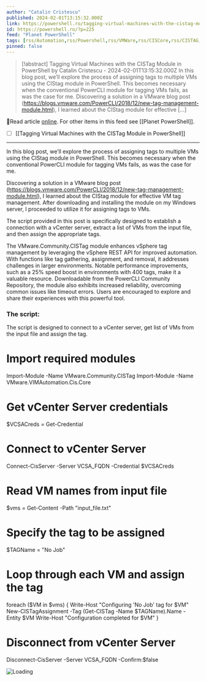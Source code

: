```yaml
---
author: "Catalin Cristescu"
published: 2024-02-01T13:15:32.000Z
link: https://powershell.ro/tagging-virtual-machines-with-the-cistag-module-in-powershell/
id: https://powershell.ro/?p=225
feed: "Planet PowerShell"
tags: [rss/Automation,rss/Powershell,rss/VMWare,rss/CISCore,rss/CISTAG,rss/Get-CISTag,rss/modify_vm_tag,rss/New-CISTagAssignment,rss/powercli,rss/vcenter,rss/vm_tag_management,rss/vm_tags]
pinned: false
---
```

> [!abstract] Tagging Virtual Machines with the CISTag Module in PowerShell by Catalin Cristescu - 2024-02-01T13:15:32.000Z
> In this blog post, we’ll explore the process of assigning tags to multiple VMs using the CIStag module in PowerShell. This becomes necessary when the conventional PowerCLI module for tagging VMs fails, as was the case for me. Discovering a solution in a VMware blog post (https://blogs.vmware.com/PowerCLI/2018/12/new-tag-management-module.html), I learned about the CIStag module for effective […]

🔗Read article [online](https://powershell.ro/tagging-virtual-machines-with-the-cistag-module-in-powershell/). For other items in this feed see [[Planet PowerShell]].

- [ ] [[Tagging Virtual Machines with the CISTag Module in PowerShell]]
- - -
In this blog post, we’ll explore the process of assigning tags to multiple VMs using the CIStag module in PowerShell. This becomes necessary when the conventional PowerCLI module for tagging VMs fails, as was the case for me.

Discovering a solution in a VMware blog post (https://blogs.vmware.com/PowerCLI/2018/12/new-tag-management-module.html), I learned about the CIStag module for effective VM tag management. After downloading and installing the module on my Windows server, I proceeded to utilize it for assigning tags to VMs.

The script provided in this post is specifically designed to establish a connection with a vCenter server, extract a list of VMs from the input file, and then assign the appropriate tags.

The VMware.Community.CISTag module enhances vSphere tag management by leveraging the vSphere REST API for improved automation. With functions like tag gathering, assignment, and removal, it addresses challenges in larger environments. Notable performance improvements, such as a 25% speed boost in environments with 400 tags, make it a valuable resource. Downloadable from the PowerCLI Community Repository, the module also exhibits increased reliability, overcoming common issues like timeout errors. Users are encouraged to explore and share their experiences with this powerful tool.

### The script:

The script is designed to connect to a vCenter server, get list of VMs from the input file and assign the tag.

# Import required modules
Import-Module -Name VMware.Community.CISTag
Import-Module -Name VMware.VIMAutomation.Cis.Core

# Get vCenter Server credentials
$VCSACreds = Get-Credential

# Connect to vCenter Server
Connect-CisServer -Server VCSA_FQDN -Credential $VCSACreds

# Read VM names from input file
$vms = Get-Content -Path "input_file.txt"

# Specify the tag to be assigned
$TAGName = "No Job"

# Loop through each VM and assign the tag
foreach ($VM in $vms) {
    Write-Host "Configuring 'No Job' tag for $VM"
    New-CISTagAssignment -Tag (Get-CISTag -Name $TAGName).Name -Entity $VM 
    Write-Host "Configuration completed for $VM"
}

# Disconnect from vCenter Server
Disconnect-CisServer -Server VCSA_FQDN -Confirm:$false

![Loading](https://powershell.ro/wp-content/plugins/page-views-count/ajax-loader-2x.gif)
